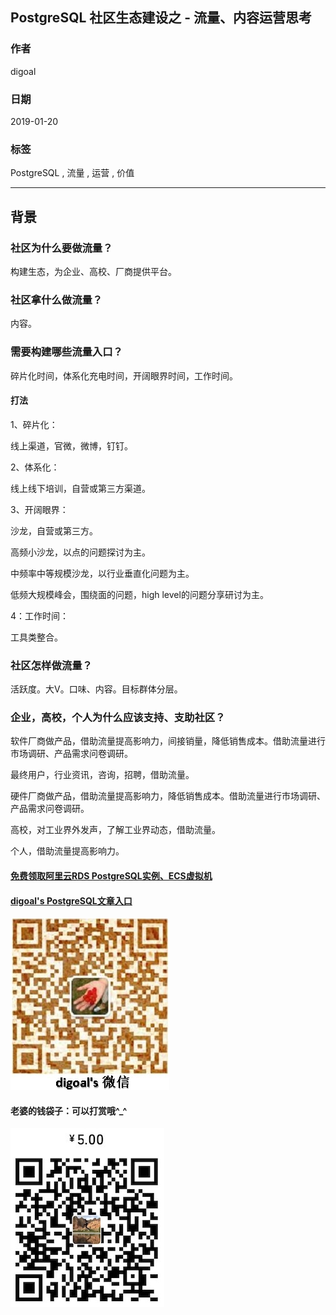 ## PostgreSQL 社区生态建设之 - 流量、内容运营思考    
                    
### 作者                    
digoal                    
                    
### 日期                    
2019-01-20                    
                    
### 标签                    
PostgreSQL , 流量 , 运营 , 价值     
                
----              
                
## 背景           
    
### 社区为什么要做流量？    
构建生态，为企业、高校、厂商提供平台。      
    
       
### 社区拿什么做流量？    
    
内容。    
    
### 需要构建哪些流量入口？    
    
碎片化时间，体系化充电时间，开阔眼界时间，工作时间。    
    
#### 打法    
    
1、碎片化：    
    
线上渠道，官微，微博，钉钉。    
    
2、体系化：    
    
线上线下培训，自营或第三方渠道。    
    
3、开阔眼界：    
    
沙龙，自营或第三方。    
    
高频小沙龙，以点的问题探讨为主。    
    
中频率中等规模沙龙，以行业垂直化问题为主。    
    
低频大规模峰会，围绕面的问题，high level的问题分享研讨为主。    
    
4：工作时间：    
    
工具类整合。    
    
### 社区怎样做流量？    
    
活跃度。大V。口味、内容。目标群体分层。    
    
### 企业，高校，个人为什么应该支持、支助社区？    
    
软件厂商做产品，借助流量提高影响力，间接销量，降低销售成本。借助流量进行市场调研、产品需求问卷调研。      
    
最终用户，行业资讯，咨询，招聘，借助流量。    
    
硬件厂商做产品，借助流量提高影响力，降低销售成本。借助流量进行市场调研、产品需求问卷调研。     
    
高校，对工业界外发声，了解工业界动态，借助流量。    
    
个人，借助流量提高影响力。    
      
  
  
  
  
  
  
  
  
  
#### [免费领取阿里云RDS PostgreSQL实例、ECS虚拟机](https://free.aliyun.com/ "57258f76c37864c6e6d23383d05714ea")
  
  
#### [digoal's PostgreSQL文章入口](https://github.com/digoal/blog/blob/master/README.md "22709685feb7cab07d30f30387f0a9ae")
  
  
![digoal's weixin](../pic/digoal_weixin.jpg "f7ad92eeba24523fd47a6e1a0e691b59")
  
  
#### 老婆的钱袋子：可以打赏哦^_^  
![wife's weixin ds](../pic/wife_weixin_ds.jpg "acd5cce1a143ef1d6931b1956457bc9f")
  
